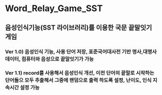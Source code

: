 # Word_Relay_Game_SST

## 음성인식기능(SST 라이브러리)를 이용한 국문 끝말잇기 게임

### Ver 1.0) 음성인식 기능, 사용 단어 저장, 표준국어대사전 기반 명사,대명사 데이터, 컴퓨터와 음성으로 끝말잇기가 가능

### Ver 1.1) record를 사용해서 음성인식 개선, 이전 단어의 끝말로 시작하는 단어들으 모두 추출해서 그중에 랜덤으로 출력 하도록 설정, 난이도, 인식 지속시간 설정 가능

